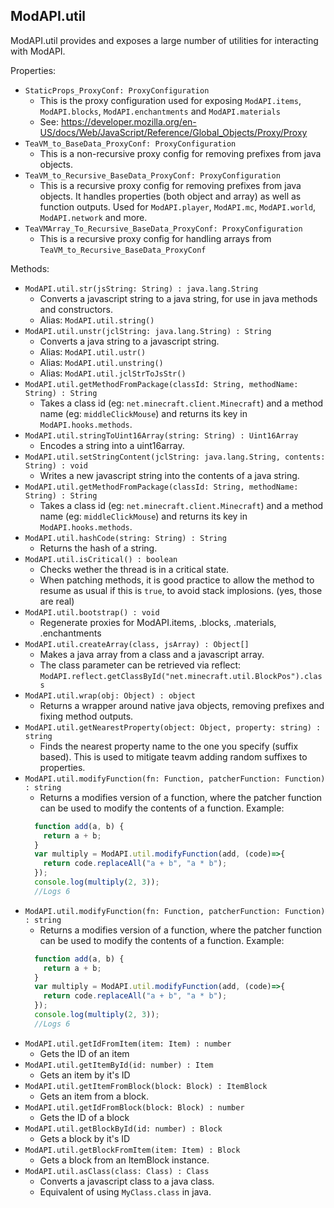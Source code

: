 ## ModAPI.util

ModAPI.util provides and exposes a large number of utilities for interacting with ModAPI.

Properties:

- `StaticProps_ProxyConf: ProxyConfiguration`
  - This is the proxy configuration used for exposing `ModAPI.items`, `ModAPI.blocks`, `ModAPI.enchantments` and `ModAPI.materials`
  - See: https://developer.mozilla.org/en-US/docs/Web/JavaScript/Reference/Global_Objects/Proxy/Proxy
- `TeaVM_to_BaseData_ProxyConf: ProxyConfiguration`
  - This is a non-recursive proxy config for removing prefixes from java objects.
- `TeaVM_to_Recursive_BaseData_ProxyConf: ProxyConfiguration`
  - This is a recursive proxy config for removing prefixes from java objects. It handles properties (both object and array) as well as function outputs. Used for `ModAPI.player`, `ModAPI.mc`, `ModAPI.world`, `ModAPI.network` and more.
- `TeaVMArray_To_Recursive_BaseData_ProxyConf: ProxyConfiguration`
  - This is a recursive proxy config for handling arrays from `TeaVM_to_Recursive_BaseData_ProxyConf`

Methods:

- `ModAPI.util.str(jsString: String) : java.lang.String`
  - Converts a javascript string to a java string, for use in java methods and constructors.
  - Alias: `ModAPI.util.string()`
- `ModAPI.util.unstr(jclString: java.lang.String) : String`
  - Converts a java string to a javascript string.
  - Alias: `ModAPI.util.ustr()`
  - Alias: `ModAPI.util.unstring()`
  - Alias: `ModAPI.util.jclStrToJsStr()`
- `ModAPI.util.getMethodFromPackage(classId: String, methodName: String) : String`
  - Takes a class id (eg: `net.minecraft.client.Minecraft`) and a method name (eg: `middleClickMouse`) and returns its key in `ModAPI.hooks.methods`.
- `ModAPI.util.stringToUint16Array(string: String) : Uint16Array`
  - Encodes a string into a uint16array.
- `ModAPI.util.setStringContent(jclString: java.lang.String, contents: String) : void`
  - Writes a new javascript string into the contents of a java string.
- `ModAPI.util.getMethodFromPackage(classId: String, methodName: String) : String`
  - Takes a class id (eg: `net.minecraft.client.Minecraft`) and a method name (eg: `middleClickMouse`) and returns its key in `ModAPI.hooks.methods`.
- `ModAPI.util.hashCode(string: String) : String`
  - Returns the hash of a string.
- `ModAPI.util.isCritical() : boolean`
  - Checks wether the thread is in a critical state.
  - When patching methods, it is good practice to allow the method to resume as usual if this is `true`, to avoid stack implosions. (yes, those are real)
- `ModAPI.util.bootstrap() : void`
  - Regenerate proxies for ModAPI.items, .blocks, .materials, .enchantments
- `ModAPI.util.createArray(class, jsArray) : Object[]`
  - Makes a java array from a class and a javascript array.
  - The class parameter can be retrieved via reflect: `ModAPI.reflect.getClassById("net.minecraft.util.BlockPos").class`
- `ModAPI.util.wrap(obj: Object) : object`
  - Returns a wrapper around native java objects, removing prefixes and fixing method outputs.
- `ModAPI.util.getNearestProperty(object: Object, property: string) : string`
  - Finds the nearest property name to the one you specify (suffix based). This is used to mitigate teavm adding random suffixes to properties.
- `ModAPI.util.modifyFunction(fn: Function, patcherFunction: Function) : string`
  - Returns a modifies version of a function, where the patcher function can be used to modify the contents of a function. Example:
  ```javascript
    function add(a, b) {
      return a + b;
    }
    var multiply = ModAPI.util.modifyFunction(add, (code)=>{
      return code.replaceAll("a + b", "a * b");
    });
    console.log(multiply(2, 3));
    //Logs 6
  ```
- `ModAPI.util.modifyFunction(fn: Function, patcherFunction: Function) : string`
  - Returns a modifies version of a function, where the patcher function can be used to modify the contents of a function. Example:
  ```javascript
    function add(a, b) {
      return a + b;
    }
    var multiply = ModAPI.util.modifyFunction(add, (code)=>{
      return code.replaceAll("a + b", "a * b");
    });
    console.log(multiply(2, 3));
    //Logs 6
  ```
- `ModAPI.util.getIdFromItem(item: Item) : number`
  - Gets the ID of an item
- `ModAPI.util.getItemById(id: number) : Item`
  - Gets an item by it's ID
- `ModAPI.util.getItemFromBlock(block: Block) : ItemBlock`
  - Gets an item from a block.
- `ModAPI.util.getIdFromBlock(block: Block) : number`
  - Gets the ID of a block
- `ModAPI.util.getBlockById(id: number) : Block`
  - Gets a block by it's ID
- `ModAPI.util.getBlockFromItem(item: Item) : Block`
  - Gets a block from an ItemBlock instance.
- `ModAPI.util.asClass(class: Class) : Class`
  - Converts a javascript class to a java class.
  - Equivalent of using `MyClass.class` in java.